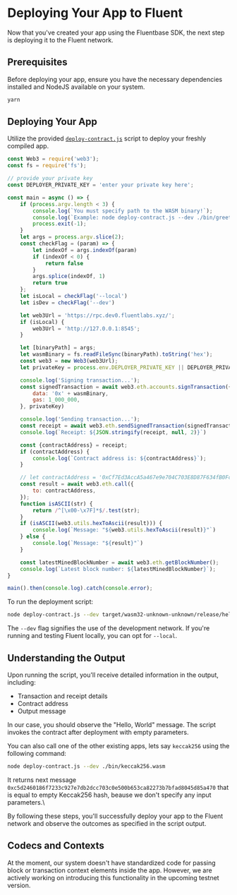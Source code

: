 # Deploying Your App to Fluent

Now that you've created your app using the Fluentbase SDK, the next step is deploying it to the Fluent network.

## Prerequisites

Before deploying your app, ensure you have the necessary dependencies installed and NodeJS available on your system.

```bash
yarn
```

## Deploying Your App

Utilize the provided [`deploy-contract.js`](https://github.com/fluentlabs-xyz/fluentbase/blob/devel/examples/deploy-contract.js) script to deploy your freshly compiled app.&#x20;

```javascript
const Web3 = require('web3');
const fs = require('fs');

// provide your private key 
const DEPLOYER_PRIVATE_KEY = 'enter your private key here';

const main = async () => {
    if (process.argv.length < 3) {
        console.log(`You must specify path to the WASM binary!`);
        console.log(`Example: node deploy-contract.js --dev ./bin/greeting.wasm`);
        process.exit(-1);
    }
    let args = process.argv.slice(2);
    const checkFlag = (param) => {
        let indexOf = args.indexOf(param)
        if (indexOf < 0) {
            return false
        }
        args.splice(indexOf, 1)
        return true
    };
    let isLocal = checkFlag('--local')
    let isDev = checkFlag('--dev')

    let web3Url = 'https://rpc.dev0.fluentlabs.xyz/';
    if (isLocal) {
        web3Url = 'http://127.0.0.1:8545';
    }

    let [binaryPath] = args;
    let wasmBinary = fs.readFileSync(binaryPath).toString('hex');
    const web3 = new Web3(web3Url);
    let privateKey = process.env.DEPLOYER_PRIVATE_KEY || DEPLOYER_PRIVATE_KEY;

    console.log('Signing transaction...');
    const signedTransaction = await web3.eth.accounts.signTransaction({
        data: '0x' + wasmBinary,
        gas: 1_000_000,
    }, privateKey)

    console.log('Sending transaction...');
    const receipt = await web3.eth.sendSignedTransaction(signedTransaction.rawTransaction);
    console.log(`Receipt: ${JSON.stringify(receipt, null, 2)}`)

    const {contractAddress} = receipt;
    if (contractAddress) {
        console.log(`Contract address is: ${contractAddress}`);
    }

    // let contractAddress = '0xCf7Ed3AccA5a467e9e704C703E8D87F634fB0Fc9';
    const result = await web3.eth.call({
        to: contractAddress,
    });
    function isASCII(str) {
        return /^[\x00-\x7F]*$/.test(str);
    }
    if (isASCII(web3.utils.hexToAscii(result))) {
        console.log(`Message: "${web3.utils.hexToAscii(result)}"`)
    } else {
        console.log(`Message: "${result}"`)
    }

    const latestMinedBlockNumber = await web3.eth.getBlockNumber();
    console.log(`Latest block number: ${latestMinedBlockNumber}`);
}

main().then(console.log).catch(console.error);
```

To run the deployment script:

```bash
node deploy-contract.js --dev target/wasm32-unknown-unknown/release/hello_world.wasm
```

The `--dev` flag signifies the use of the development network. If you're running and testing Fluent locally, you can opt for `--local`.

## Understanding the Output

Upon running the script, you'll receive detailed information in the output, including:

* Transaction and receipt details
* Contract address
* Output message

In our case, you should observe the "Hello, World" message. The script invokes the contract after deployment with empty parameters.

You can also call one of the other existing apps, lets say `keccak256` using the following command:

```bash
node deploy-contract.js --dev ./bin/keccak256.wasm
```

It returns next message `0xc5d2460186f7233c927e7db2dcc703c0e500b653ca82273b7bfad8045d85a470` that is equal to empty Keccak256 hash, beause we don't specify any input parameters.\


By following these steps, you'll successfully deploy your app to the Fluent network and observe the outcomes as specified in the script output.

## Codecs and Contexts

At the moment, our system doesn't have standardized code for passing block or transaction context elements inside the app. However, we are actively working on introducing this functionality in the upcoming testnet version.
